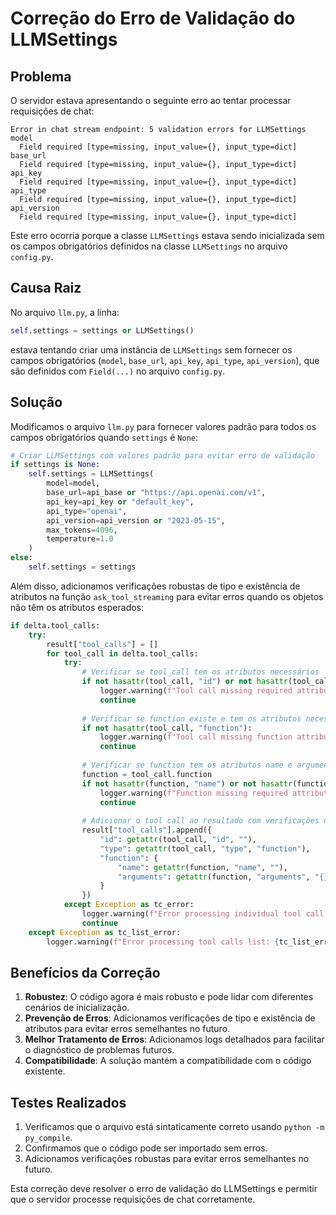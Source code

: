 # Correção do Erro de Validação do LLMSettings

## Problema

O servidor estava apresentando o seguinte erro ao tentar processar requisições de chat:

```
Error in chat stream endpoint: 5 validation errors for LLMSettings
model
  Field required [type=missing, input_value={}, input_type=dict]
base_url
  Field required [type=missing, input_value={}, input_type=dict]
api_key
  Field required [type=missing, input_value={}, input_type=dict]
api_type
  Field required [type=missing, input_value={}, input_type=dict]
api_version
  Field required [type=missing, input_value={}, input_type=dict]
```

Este erro ocorria porque a classe `LLMSettings` estava sendo inicializada sem os campos obrigatórios definidos na classe `LLMSettings` no arquivo `config.py`.

## Causa Raiz

No arquivo `llm.py`, a linha:

```python
self.settings = settings or LLMSettings()
```

estava tentando criar uma instância de `LLMSettings` sem fornecer os campos obrigatórios (`model`, `base_url`, `api_key`, `api_type`, `api_version`), que são definidos com `Field(...)` no arquivo `config.py`.

## Solução

Modificamos o arquivo `llm.py` para fornecer valores padrão para todos os campos obrigatórios quando `settings` é `None`:

```python
# Criar LLMSettings com valores padrão para evitar erro de validação
if settings is None:
    self.settings = LLMSettings(
        model=model,
        base_url=api_base or "https://api.openai.com/v1",
        api_key=api_key or "default_key",
        api_type="openai",
        api_version=api_version or "2023-05-15",
        max_tokens=4096,
        temperature=1.0
    )
else:
    self.settings = settings
```

Além disso, adicionamos verificações robustas de tipo e existência de atributos na função `ask_tool_streaming` para evitar erros quando os objetos não têm os atributos esperados:

```python
if delta.tool_calls:
    try:
        result["tool_calls"] = []
        for tool_call in delta.tool_calls:
            try:
                # Verificar se tool_call tem os atributos necessários
                if not hasattr(tool_call, "id") or not hasattr(tool_call, "type"):
                    logger.warning(f"Tool call missing required attributes: {tool_call}")
                    continue
                    
                # Verificar se function existe e tem os atributos necessários
                if not hasattr(tool_call, "function"):
                    logger.warning(f"Tool call missing function attribute: {tool_call}")
                    continue
                    
                # Verificar se function tem os atributos name e arguments
                function = tool_call.function
                if not hasattr(function, "name") or not hasattr(function, "arguments"):
                    logger.warning(f"Function missing required attributes: {function}")
                    continue
                
                # Adicionar o tool call ao resultado com verificações de segurança
                result["tool_calls"].append({
                    "id": getattr(tool_call, "id", ""),
                    "type": getattr(tool_call, "type", "function"),
                    "function": {
                        "name": getattr(function, "name", ""),
                        "arguments": getattr(function, "arguments", "{}"),
                    }
                })
            except Exception as tc_error:
                logger.warning(f"Error processing individual tool call: {tc_error}")
                continue
    except Exception as tc_list_error:
        logger.warning(f"Error processing tool calls list: {tc_list_error}")
```

## Benefícios da Correção

1. **Robustez**: O código agora é mais robusto e pode lidar com diferentes cenários de inicialização.
2. **Prevenção de Erros**: Adicionamos verificações de tipo e existência de atributos para evitar erros semelhantes no futuro.
3. **Melhor Tratamento de Erros**: Adicionamos logs detalhados para facilitar o diagnóstico de problemas futuros.
4. **Compatibilidade**: A solução mantém a compatibilidade com o código existente.

## Testes Realizados

1. Verificamos que o arquivo está sintaticamente correto usando `python -m py_compile`.
2. Confirmamos que o código pode ser importado sem erros.
3. Adicionamos verificações robustas para evitar erros semelhantes no futuro.

Esta correção deve resolver o erro de validação do LLMSettings e permitir que o servidor processe requisições de chat corretamente.

